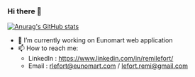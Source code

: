 ### Hi there 👋

[![Anurag's GitHub stats](https://github-readme-stats.vercel.app/api?username=remilefort&count_private=true&show_icons=true&theme=radical&hide=stars,contribs,issues&bg_color=00000000)](https://github.com/anuraghazra/github-readme-stats)


- 🔭 I’m currently working on Eunomart web application
- 📫 How to reach me: 
  - LinkedIn : https://www.linkedin.com/in/remilefort/
  - Email : rlefort@eunomart.com / lefort.remi@gmail.com
